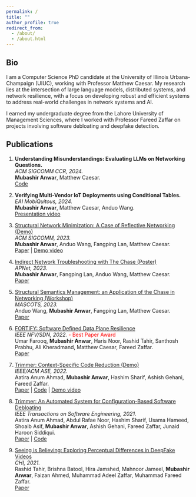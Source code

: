 ```yaml
---
permalink: /
title: ""
author_profile: true
redirect_from: 
  - /about/
  - /about.html
---
```


Bio
------
I am a Computer Science PhD candidate at the University of Illinois Urbana-Champaign (UIUC), working with Professor Matthew Caesar. My research lies at the intersection of large language models, distributed systems, and network resilience, with a focus on developing robust and efficient systems to address real-world challenges in network systems and AI.

I earned my undergraduate degree from the Lahore University of Management Sciences, where I worked with Professor Fareed Zaffar on projects involving software debloating and deepfake detection.

Publications
------
1. **Understanding Misunderstandings: Evaluating LLMs on Networking Questions.**  
   *ACM SIGCOMM CCR, 2024.*  
   **Mubashir Anwar**, Matthew Caesar.<br>[Code](https://github.com/mudbri/LLM-Network-Eval)

2. **Verifying Multi-Vendor IoT Deployments using Conditional Tables.**  
   *EAI MobiQuitous, 2024.*  
   **Mubashir Anwar**, Matthew Caesar, Anduo Wang.<br>
   [Presentation video](https://youtu.be/Qa9CQI--lBI)
   <!-- [Paper](https://dl.acm.org/doi/abs/10.1145/3411764.3445699) | [Code](https://github.com/nsgLUMS/cellclone) -->

3. [Structural Network Minimization: A Case of Reflective Networking (Demo)](https://dl.acm.org/doi/abs/10.1145/3603269.3610847)  
   *ACM SIGCOMM, 2023.*  
   **Mubashir Anwar**, Anduo Wang, Fangping Lan, Matthew Caesar.<br>
    [Paper](https://dl.acm.org/doi/abs/10.1145/3603269.3610847) | [Demo video](https://youtu.be/cvWV-ku__gY) 

4. [Indirect Network Troubleshooting with The Chase (Poster)](https://dl.acm.org/doi/abs/10.1145/3600061.3603137)  
   *APNet, 2023.*  
   **Mubashir Anwar**, Fangping Lan, Anduo Wang, Matthew Caesar.<br> 
    [Paper](https://dl.acm.org/doi/abs/10.1145/3600061.3603137) 

5. [Structural Semantics Management: an Application of the Chase in Networking (Workshop)](https://www.computer.org/csdl/proceedings-article/mascots/2023/10387636/1TKR5FvZiBq)  
   *MASCOTS, 2023.*  
   Anduo Wang, **Mubashir Anwar**, Fangping Lan, Matthew Caesar.<br> 
  [Paper](https://www.computer.org/csdl/proceedings-article/mascots/2023/10387636/1TKR5FvZiBq)

6. [FORTIFY: Software Defined Data Plane Resilience](https://ieeexplore.ieee.org/abstract/document/9974617)  
   *IEEE NFV/SDN, 2022.*  <span style="color:red;">- Best Paper Award</span><br>
  Umar Farooq, **Mubashir Anwar**, Haris Noor, Rashid Tahir, Santhosh Prabhu, Ali Kheradmand, Matthew Caesar, Fareed Zaffar.<br> 
  [Paper](https://ieeexplore.ieee.org/abstract/document/9974617) 

7. [Trimmer: Context-Specific Code Reduction (Demo)](https://dl.acm.org/doi/10.1145/3551349.3559529)  
   *IEEE/ACM ASE, 2022.*  
   Aatira Anum Ahmad, **Mubashir Anwar**, Hashim Sharif, Ashish Gehani, Fareed Zaffar.<br> 
   [Paper](https://dl.acm.org/doi/10.1145/3551349.3559529) | [Code](https://github.com/ashish-gehani/Trimmer) | [Demo video](https://www.youtube.com/watch?v=kYiyTT51jQ0)

8. [Trimmer: An Automated System for Configuration-Based Software Debloating](https://ieeexplore.ieee.org/document/9478582)  
   *IEEE Transactions on Software Engineering, 2021.*  
   Aatira Anum Ahmad, Abdul Rafae Noor, Hashim Sharif, Usama Hameed, Shoaib Asif, **Mubashir Anwar**, Ashish Gehani, Fareed Zaffar, Junaid Haroon Siddiqui.<br>
   [Paper](https://ieeexplore.ieee.org/document/9478582) | [Code](https://github.com/ashish-gehani/Trimmer)

9. [Seeing is Believing: Exploring Perceptual Differences in DeepFake Videos](https://dl.acm.org/doi/abs/10.1145/3411764.3445699)  
   *CHI, 2021.*  
   Rashid Tahir, Brishna Batool, Hira Jamshed, Mahnoor Jameel, **Mubashir Anwar**, Faizan Ahmed, Muhammad Adeel Zaffar, Muhammad Fareed Zaffar.<br> 
   [Paper](https://dl.acm.org/doi/abs/10.1145/3411764.3445699)